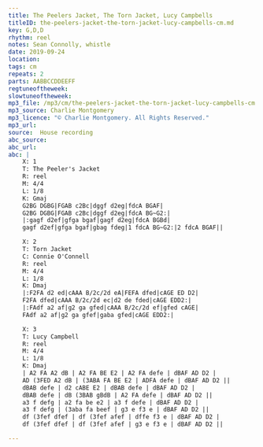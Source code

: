 ```yaml
---
title: The Peelers Jacket, The Torn Jacket, Lucy Campbells
titleID: the-peelers-jacket-the-torn-jacket-lucy-campbells-cm.md
key: G,D,D
rhythm: reel
notes: Sean Connolly, whistle
date: 2019-09-24
location:
tags: cm
repeats: 2
parts: AABBCCDDEEFF
regtuneoftheweek:
slowtuneoftheweek:
mp3_file: /mp3/cm/the-peelers-jacket-the-torn-jacket-lucy-campbells-cm.mp3
mp3_source: Charlie Montgomery
mp3_licence: "© Charlie Montgomery. All Rights Reserved."
mp3_url:
source:  House recording
abc_source:
abc_url:
abc: |
    X: 1
    T: The Peeler's Jacket
    R: reel
    M: 4/4
    L: 1/8
    K: Gmaj
    G2BG DGBG|FGAB c2Bc|dggf d2eg|fdcA BGAF|
    G2BG DGBG|FGAB c2Bc|dggf d2eg|fdcA BG~G2:|
    |:gagf d2ef|gfga bgaf|gagf d2eg|fdcA BGBd|
    gagf d2ef|gfga bgaf|gbag fdeg|1 fdcA BG~G2:|2 fdcA BGAF||

    X: 2
    T: Torn Jacket
    C: Connie O'Connell
    R: reel
    M: 4/4
    L: 1/8
    K: Dmaj
    |:F2FA d2 ed|cAAA B/2c/2d eA|FEFA dfed|cAGE ED D2|
    F2FA dfed|cAAA B/2c/2d ec|d2 de fded|cAGE EDD2:|
    |:FAdf a2 af|g2 ga gfed|cAAA B/2c/2d ef|gfed cAGE|
    FAdf a2 af|g2 ga gfef|gaba gfed|cAGE EDD2:|

    X: 3
    T: Lucy Campbell
    R: reel
    M: 4/4
    L: 1/8
    K: Dmaj
    | A2 FA A2 dB | A2 FA BE E2 | A2 FA defe | dBAF AD D2 |
    AD (3FED A2 dB | (3ABA FA BE E2 | ADFA defe | dBAF AD D2 ||
    dBAB defe | d2 cABE E2 | dBAB defe | dBAF AD D2 |
    dBAB defe | dB (3BAB gBdB | A2 FA defe | dBAF AD D2 ||
    a3 f defg | a2 fa be e2 | a3 f defe | dBAF AD D2 |
    a3 f defg | (3aba fa beef | g3 e f3 e | dBAF AD D2 ||
    df (3fef dfef | df (3fef afef | dffe f3 e | dBAF AD D2 |
    df (3fef dfef | df (3fef afef | g3 e f3 e | dBAF AD D2 ||

---
```

